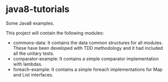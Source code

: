 # java8-tutorials
Some Java8 examples.

This project will contain the following modules:
* commons-data:  It contains the data common structures for all modules. These have been developed with TDD methodology and it had included all the unitary tests.
* comparator-example: It contains a simple comparator implementation with lambdas.
* foreach-example: It contains a simple foreach implementations for Map and List interfaces.
